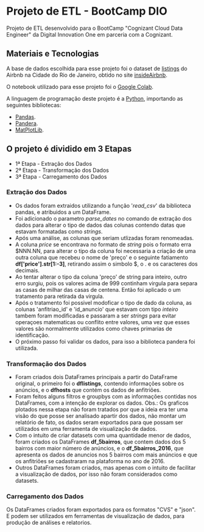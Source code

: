 # Projeto de ETL - BootCamp DIO
Projeto de ETL desenvolvido para o BootCamp "Cognizant Cloud Data Engineer" da Digital Innovation One em parceria com a Cognizant.

## Materiais e Tecnologias 
A base de dados escolhida para esse projeto foi o dataset de [listings](http://data.insideairbnb.com/brazil/rj/rio-de-janeiro/2021-09-28/data/listings.csv.gz) do Airbnb na Cidade do Rio de Janeiro, obtido no site [insideAirbnb](http://insideairbnb.com/get-the-data.html).

O notebook utilizado para esse projeto foi o [Google Colab](http://data.insideairbnb.com/brazil/rj/rio-de-janeiro/2021-09-28/data/listings.csv.gz).

A linguagem de programação deste projeto é a [Python](https://www.python.org/), importando as seguintes bibliotecas:
- [Pandas](https://pandas.pydata.org/).
- [Pandera](https://pandera.readthedocs.io/).
- [MatPlotLib](https://matplotlib.org/).


## O projeto é dividido em 3 Etapas

- 1ª Etapa - Extração dos Dados
- 2ª Etapa - Transformação dos Dados
- 3ª Etapa - Carregamento dos Dados

### Extração dos Dados

- Os dados foram extraidos utilizando a função '*read_csv*' da biblioteca pandas, e atribuidos a um DataFrame.
- Foi adicionado o parametro *parse_dates* no comando de extração dos dados para alterar o tipo de dados das colunas contendo datas que estavam formatadas como *strings*.
- Após uma análise, as colunas que seriam utlizadas foram renomeadas.
- A coluna *price* se encontrava no formato de *string* pois o formato erra $NNN.NN, para alterar o tipo da coluna foi necessaria a criação de uma outra coluna que recebeu o nome de 'preço' e o seguinte fatiamento **df['price'].str[1:-3]**, retirando assim o simbolo $, o . e os caracteres dos decimais.
- Ao tentar alterar o tipo da coluna 'preço' de string para inteiro, outro erro surgiu, pois os valores acima de 999 continham virgula para separa as casas de milhar das casas de centena. Então foi aplicado o um tratamento para retirada da virgula.
- Após o tratamento foi possivel modoficar o tipo de dado da coluna, as colunas 'anfitriao_id' e 'id_anuncio' que estavam com tipo *inteiro* tambem foram modificadas e passaram a ser *strings* para evitar operaçoes matematicas ou conflito entre valores, uma vez que esses valores são normalmente utilizados como chaves primarias de identificação. 
- O próximo passo foi validar os dados, para isso a biblioteca pandera foi utilizada. 

### Transformação dos Dados

- Foram criados dois DataFrames principais a partir do DataFrame original,  o primeiro foi o **dflistings**, contendo informações sobre os anúncios, e o **dfhosts** que contém os dados de anfitriões.
- Foram feitos alguns filtros e groupbys com as informações contidas nos DataFrames, com a intenção de explorar os dados. Obs.: Os graficos plotados nessa etapa não foram tratados por que a ideia era ter uma visão do que posse ser analisado apartir dos dados, não montar um relatório de fato, os dados seram exportados para que possam ser utilizados em uma ferramenta de visualização de dados.
- Com o intuito de criar datasets com uma quantidade menor de dados, foram criados os DataFrames **df_5bairros**, que contem dados dos 5 bairros com maior número de anúncios, e o **df_5bairros_2016**, que apresenta os dados de anuncios nos 5 bairros com mais anúncios e que os anfitriões se cadastraram na plataforma no ano de 2016.
- Outros DataFrames foram criados, mas apenas com o intuito de facilitar a visualização de dados, por isso não foram considerados como datasets.

### Carregamento dos Dados

Os DataFrames criados foram exportados para  os formatos "CVS" e "json". E podem ser utilizados em ferramentas de visualização de dados, para produção de análises e relatorios. 
